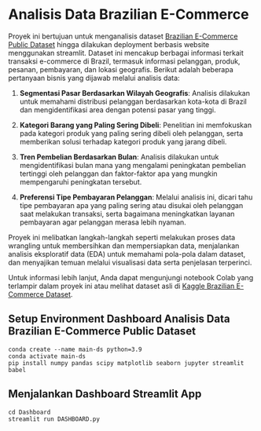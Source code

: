 # Analisis Data Brazilian E-Commerce

Proyek ini bertujuan untuk menganalisis dataset [Brazilian E-Commerce Public Dataset](https://www.kaggle.com/datasets/olistbr/brazilian-ecommerce) hingga dilakukan deployment berbasis website menggunakan streamlit. Dataset ini mencakup berbagai informasi terkait transaksi e-commerce di Brazil, termasuk informasi pelanggan, produk, pesanan, pembayaran, dan lokasi geografis. Berikut adalah beberapa pertanyaan bisnis yang dijawab melalui analisis data:

1. **Segmentasi Pasar Berdasarkan Wilayah Geografis**: Analisis dilakukan untuk memahami distribusi pelanggan berdasarkan kota-kota di Brazil dan mengidentifikasi area dengan potensi pasar yang tinggi.

2. **Kategori Barang yang Paling Sering Dibeli**: Penelitian ini memfokuskan pada kategori produk yang paling sering dibeli oleh pelanggan, serta memberikan solusi terhadap kategori produk yang jarang dibeli.

3. **Tren Pembelian Berdasarkan Bulan**: Analisis dilakukan untuk mengidentifikasi bulan mana yang mengalami peningkatan pembelian tertinggi oleh pelanggan dan faktor-faktor apa yang mungkin mempengaruhi peningkatan tersebut.

4. **Preferensi Tipe Pembayaran Pelanggan**: Melalui analisis ini, dicari tahu tipe pembayaran apa yang paling sering atau disukai oleh pelanggan saat melakukan transaksi, serta bagaimana meningkatkan layanan pembayaran agar pelanggan merasa lebih nyaman.

Proyek ini melibatkan langkah-langkah seperti melakukan proses data wrangling untuk membersihkan dan mempersiapkan data, menjalankan analisis eksploratif data (EDA) untuk memahami pola-pola dalam dataset, dan menyajikan temuan melalui visualisasi data serta penjelasan terperinci.

Untuk informasi lebih lanjut, Anda dapat mengunjungi notebook Colab yang terlampir dalam proyek ini atau melihat dataset asli di [Kaggle Brazilian E-Commerce Dataset](https://www.kaggle.com/datasets/olistbr/brazilian-ecommerce).

## Setup Environment Dashboard Analisis Data Brazilian E-Commerce Public Dataset
```
conda create --name main-ds python=3.9
conda activate main-ds
pip install numpy pandas scipy matplotlib seaborn jupyter streamlit babel
```

## Menjalankan Dashboard Streamlit App
```
cd Dashboard
streamlit run DASHBOARD.py
```
